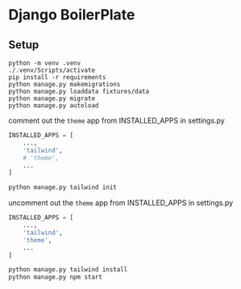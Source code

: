 # Django BoilerPlate

## Setup

~~~shell
python -m venv .venv
./.venv/Scripts/activate
pip install -r requirements
python manage.py makemigrations
python manage.py loaddata fixtures/data
python manage.py migrate
python manage.py autoload
~~~

comment out the `theme` app from INSTALLED_APPS in settings.py

```python
INSTALLED_APPS = [
    ...,
    'tailwind',
    # 'theme',
    ...
]
```

```bash
python manage.py tailwind init
````

uncomment out the `theme` app from INSTALLED_APPS in settings.py

```python
INSTALLED_APPS = [
    ...,
    'tailwind',
    'theme',
    ...
]
```

```bash
python manage.py tailwind install
python manage.py npm start
```